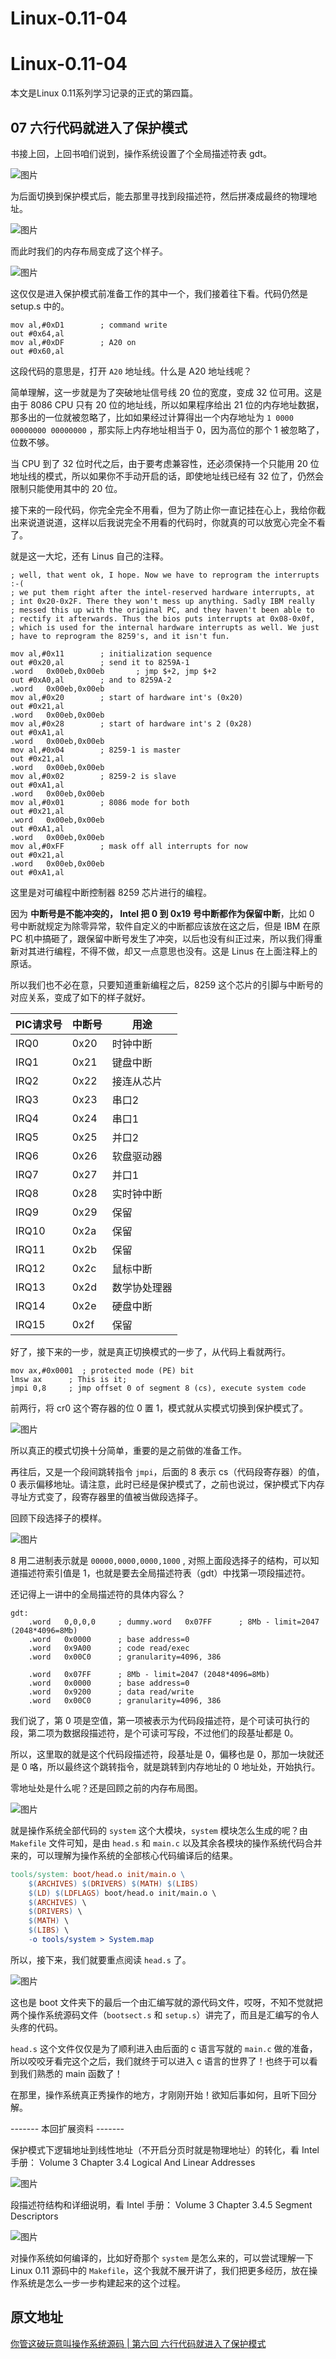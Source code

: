 # Linux-0.11-04


# Linux-0.11-04


本文是Linux 0.11系列学习记录的正式的第四篇。

<!--more-->

## 07 六行代码就进入了保护模式

书接上回，上回书咱们说到，操作系统设置了个全局描述符表 gdt。

![图片](https://cdn.jsdelivr.net/gh/AlexsanderShaw/BlogImages@main/img/202112200955325)

为后面切换到保护模式后，能去那里寻找到段描述符，然后拼凑成最终的物理地址。

![图片](https://cdn.jsdelivr.net/gh/AlexsanderShaw/BlogImages@main/img/202112200955222)

而此时我们的内存布局变成了这个样子。

![图片](https://cdn.jsdelivr.net/gh/AlexsanderShaw/BlogImages@main/img/202112200955809)

这仅仅是进入保护模式前准备工作的其中一个，我们接着往下看。代码仍然是 setup.s 中的。

```assembly
mov al,#0xD1        ; command write
out #0x64,al
mov al,#0xDF        ; A20 on
out #0x60,al
```


这段代码的意思是，打开 `A20` 地址线。什么是 A20 地址线呢？

简单理解，这一步就是为了突破地址信号线 20 位的宽度，变成 32 位可用。这是由于 8086 CPU 只有 20 位的地址线，所以如果程序给出 21 位的内存地址数据，那多出的一位就被忽略了，比如如果经过计算得出一个内存地址为 `1 0000 00000000 00000000` ，那实际上内存地址相当于 0，因为高位的那个 1 被忽略了，位数不够。

当 CPU 到了 32 位时代之后，由于要考虑兼容性，还必须保持一个只能用 20 位地址线的模式，所以如果你不手动开启的话，即使地址线已经有 32 位了，仍然会限制只能使用其中的 20 位。

接下来的一段代码，你完全完全不用看，但为了防止你一直记挂在心上，我给你截出来说道说道，这样以后我说完全不用看的代码时，你就真的可以放宽心完全不看了。

就是这一大坨，还有 Linus 自己的注释。


```assembly
; well, that went ok, I hope. Now we have to reprogram the interrupts :-(
; we put them right after the intel-reserved hardware interrupts, at
; int 0x20-0x2F. There they won't mess up anything. Sadly IBM really
; messed this up with the original PC, and they haven't been able to
; rectify it afterwards. Thus the bios puts interrupts at 0x08-0x0f,
; which is used for the internal hardware interrupts as well. We just
; have to reprogram the 8259's, and it isn't fun.

mov al,#0x11        ; initialization sequence
out #0x20,al        ; send it to 8259A-1
.word   0x00eb,0x00eb       ; jmp $+2, jmp $+2
out #0xA0,al        ; and to 8259A-2
.word   0x00eb,0x00eb
mov al,#0x20        ; start of hardware int's (0x20)
out #0x21,al
.word   0x00eb,0x00eb
mov al,#0x28        ; start of hardware int's 2 (0x28)
out #0xA1,al
.word   0x00eb,0x00eb
mov al,#0x04        ; 8259-1 is master
out #0x21,al
.word   0x00eb,0x00eb
mov al,#0x02        ; 8259-2 is slave
out #0xA1,al
.word   0x00eb,0x00eb
mov al,#0x01        ; 8086 mode for both
out #0x21,al
.word   0x00eb,0x00eb
out #0xA1,al
.word   0x00eb,0x00eb
mov al,#0xFF        ; mask off all interrupts for now
out #0x21,al
.word   0x00eb,0x00eb
out #0xA1,al
```
这里是对可编程中断控制器 8259 芯片进行的编程。

因为 **中断号是不能冲突的， Intel 把 0 到 0x19 号中断都作为保留中断**，比如 0 号中断就规定为除零异常，软件自定义的中断都应该放在这之后，但是 IBM 在原 PC 机中搞砸了，跟保留中断号发生了冲突，以后也没有纠正过来，所以我们得重新对其进行编程，不得不做，却又一点意思也没有。这是 Linus 在上面注释上的原话。

所以我们也不必在意，只要知道重新编程之后，8259 这个芯片的引脚与中断号的对应关系，变成了如下的样子就好。

| PIC请求号 | 中断号 | 用途         |
| --------- | ------ | ------------ |
| IRQ0      | 0x20   | 时钟中断     |
| IRQ1      | 0x21   | 键盘中断     |
| IRQ2      | 0x22   | 接连从芯片   |
| IRQ3      | 0x23   | 串口2        |
| IRQ4      | 0x24   | 串口1        |
| IRQ5      | 0x25   | 并口2        |
| IRQ6      | 0x26   | 软盘驱动器   |
| IRQ7      | 0x27   | 并口1        |
| IRQ8      | 0x28   | 实时钟中断   |
| IRQ9      | 0x29   | 保留         |
| IRQ10     | 0x2a   | 保留         |
| IRQ11     | 0x2b   | 保留         |
| IRQ12     | 0x2c   | 鼠标中断     |
| IRQ13     | 0x2d   | 数学协处理器 |
| IRQ14     | 0x2e   | 硬盘中断     |
| IRQ15     | 0x2f   | 保留         |

好了，接下来的一步，就是真正切换模式的一步了，从代码上看就两行。

```assembly
mov ax,#0x0001  ; protected mode (PE) bit
lmsw ax      ; This is it;
jmpi 0,8     ; jmp offset 0 of segment 8 (cs), execute system code
```


前两行，将 cr0 这个寄存器的位 0 置 1，模式就从实模式切换到保护模式了。

![图片](https://cdn.jsdelivr.net/gh/AlexsanderShaw/BlogImages@main/img/202112201012082)

所以真正的模式切换十分简单，重要的是之前做的准备工作。

再往后，又是一个段间跳转指令 `jmpi`，后面的 8 表示 cs（代码段寄存器）的值，0 表示偏移地址。请注意，此时已经是保护模式了，之前也说过，保护模式下内存寻址方式变了，段寄存器里的值被当做段选择子。

回顾下段选择子的模样。

![图片](https://cdn.jsdelivr.net/gh/AlexsanderShaw/BlogImages@main/img/202112201012881)

8 用二进制表示就是 `00000,0000,0000,1000` , 对照上面段选择子的结构，可以知道描述符索引值是 1，也就是要去全局描述符表（gdt）中找第一项段描述符。

还记得上一讲中的全局描述符的具体内容么？

```assembly
gdt:
    .word   0,0,0,0     ; dummy.word   0x07FF      ; 8Mb - limit=2047 (2048*4096=8Mb)
    .word   0x0000      ; base address=0
    .word   0x9A00      ; code read/exec
    .word   0x00C0      ; granularity=4096, 386

    .word   0x07FF      ; 8Mb - limit=2047 (2048*4096=8Mb)
    .word   0x0000      ; base address=0
    .word   0x9200      ; data read/write
    .word   0x00C0      ; granularity=4096, 386
```
我们说了，第 0 项是空值，第一项被表示为代码段描述符，是个可读可执行的段，第二项为数据段描述符，是个可读可写段，不过他们的段基址都是 0。

所以，这里取的就是这个代码段描述符，段基址是 0，偏移也是 0，那加一块就还是 0 咯，所以最终这个跳转指令，就是跳转到内存地址的 0 地址处，开始执行。

零地址处是什么呢？还是回顾之前的内存布局图。

![图片](https://cdn.jsdelivr.net/gh/AlexsanderShaw/BlogImages@main/img/202112201014306)

就是操作系统全部代码的 `system` 这个大模块，`system` 模块怎么生成的呢？由 `Makefile` 文件可知，是由 `head.s` 和 `main.c` 以及其余各模块的操作系统代码合并来的，可以理解为操作系统的全部核心代码编译后的结果。

```makefile
tools/system: boot/head.o init/main.o \
    $(ARCHIVES) $(DRIVERS) $(MATH) $(LIBS)
    $(LD) $(LDFLAGS) boot/head.o init/main.o \
    $(ARCHIVES) \
    $(DRIVERS) \
    $(MATH) \
    $(LIBS) \
    -o tools/system > System.map
```


所以，接下来，我们就要重点阅读 `head.s` 了。

![图片](https://cdn.jsdelivr.net/gh/AlexsanderShaw/BlogImages@main/img/202112201015104)


这也是 boot 文件夹下的最后一个由汇编写就的源代码文件，哎呀，不知不觉就把两个操作系统源码文件（`bootsect.s` 和 `setup.s`）讲完了，而且是汇编写的令人头疼的代码。

`head.s` 这个文件仅仅是为了顺利进入由后面的 c 语言写就的 `main.c` 做的准备，所以咬咬牙看完这个之后，我们就终于可以进入 c 语言的世界了！也终于可以看到我们熟悉的 main 函数了！

在那里，操作系统真正秀操作的地方，才刚刚开始！欲知后事如何，且听下回分解。


------- 本回扩展资料 -------

保护模式下逻辑地址到线性地址（不开启分页时就是物理地址）的转化，看 Intel 手册：
Volume 3 Chapter 3.4 Logical And Linear Addresses

![图片](https://cdn.jsdelivr.net/gh/AlexsanderShaw/BlogImages@main/img/202112201016988)

段描述符结构和详细说明，看 Intel 手册：
Volume 3 Chapter 3.4.5 Segment Descriptors

![图片](https://cdn.jsdelivr.net/gh/AlexsanderShaw/BlogImages@main/img/202112201016247)

对操作系统如何编译的，比如好奇那个 `system` 是怎么来的，可以尝试理解一下 Linux 0.11 源码中的 `Makefile`，这个我就不展开讲了，我们把更多经历，放在操作系统是怎么一步一步构建起来的这个过程。

## 原文地址

[你管这破玩意叫操作系统源码 | 第六回 六行代码就进入了保护模式](https://mp.weixin.qq.com/s/S5zarr9BmLhUHAmdmeNypA)


